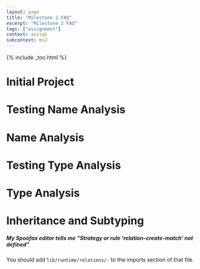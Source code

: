 ```yaml
---
layout: page
title: "Milestone 2 FAQ"
excerpt: "Milestone 2 FAQ"
tags: ["assignment"]
context: assign
subcontext: ms2
---
```


{% include _toc.html %}

# Initial Project

# Testing Name Analysis

# Name Analysis

# Testing Type Analysis

# Type Analysis

# Inheritance and Subtyping

##### My Spoofax editor tells me "Strategy or rule 'relation-create-match' not defined"

You should add `lib/runtime/relations/-` to the imports section of that file.